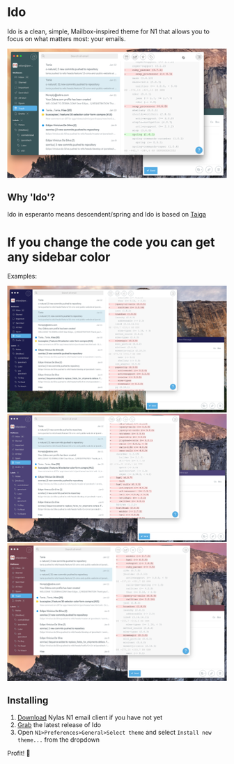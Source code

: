# Ido

Ido is a clean, simple, Mailbox-inspired theme for N1 that allows you to focus on what matters most: your emails.

![preview](./ido-official.png)

## Why 'Ido'?
Ido in esperanto means descendent/spring and Ido is based on [Taiga](https://github.com/noahbuscher/N1-Taiga)

# If you change the code you can get any sidebar color

Examples:

![](./ido1.png)
![](./ido2.png)
![](./ido3.png)


## Installing

1. [Download](https://nylas.com/n1) Nylas N1 email client if you have not yet
2. [Grab](https://github.com/edipox/n1-ido) the latest release of Ido
3. Open `N1>Preferences>General>Select theme` and select `Install new theme...` from the dropdown

Profit! :money_with_wings:

